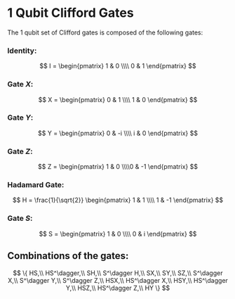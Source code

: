 # 1 Qubit Clifford Gates

The 1 qubit set of Clifford gates is composed of the following gates:

### Identity:
$$
I = \begin{pmatrix} 1 & 0 \\\\ 0 & 1 \end{pmatrix}
$$

### Gate $X$:
$$
X = \begin{pmatrix} 0 & 1 \\\\ 1 & 0 \end{pmatrix}
$$

### Gate $Y$:
$$
Y = \begin{pmatrix} 0 & -i \\\\ i & 0 \end{pmatrix}
$$

### Gate $Z$:
$$
Z = \begin{pmatrix} 1 & 0 \\\\0 & -1 \end{pmatrix}
$$

### Hadamard Gate:
$$
H = \frac{1}{\sqrt{2}} \begin{pmatrix} 1 & 1 \\\\ 1 & -1 \end{pmatrix}
$$

### Gate $S$:
$$
S = \begin{pmatrix} 1 & 0 \\\\ 0 & i \end{pmatrix}
$$


## Combinations of the gates:

$$
\{ HS,\\ HS^\dagger,\\ SH,\\ S^\dagger H,\\ SX,\\ SY,\\ SZ,\\ S^\dagger X,\\ S^\dagger Y,\\ S^\dagger Z,\\ HSX,\\ HS^\dagger X,\\ HSY,\\ HS^\dagger Y,\\ HSZ,\\ HS^\dagger Z,\\ HY \}
$$

